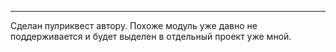 ---
Сделан пулриквест автору. 
Похоже модуль уже давно не поддерживается и будет выделен в отдельный проект уже мной.